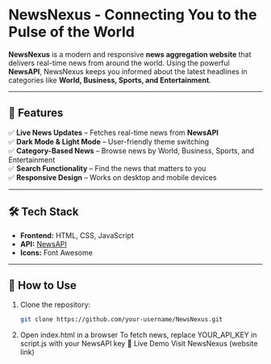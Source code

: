 # **NewsNexus - Connecting You to the Pulse of the World**   

**NewsNexus** is a modern and responsive **news aggregation website** that delivers real-time news from around the world. Using the powerful **NewsAPI**, NewsNexus keeps you informed about the latest headlines in categories like **World, Business, Sports, and Entertainment**.  

---

## **🌟 Features**  
✅ **Live News Updates** – Fetches real-time news from **NewsAPI**  
✅ **Dark Mode & Light Mode** – User-friendly theme switching  
✅ **Category-Based News** – Browse news by World, Business, Sports, and Entertainment  
✅ **Search Functionality** – Find the news that matters to you  
✅ **Responsive Design** – Works on desktop and mobile devices  

---

## **🛠️ Tech Stack**  
- **Frontend:** HTML, CSS, JavaScript  
- **API:** [NewsAPI](https://newsapi.org/)  
- **Icons:** Font Awesome  

---

## **🚀 How to Use**  
1. Clone the repository:  
   ```sh
   git clone https://github.com/your-username/NewsNexus.git
2. Open index.html in a browser
   To fetch news, replace YOUR_API_KEY in script.js with your NewsAPI key
🔗 Live Demo
Visit NewsNexus (website link)

